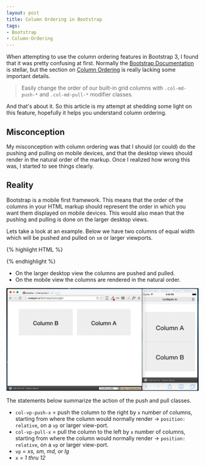 ```yaml
---
layout: post
title: Column Ordering in Bootstrap
tags:
- Bootstrap
- Column-Ordering
---
```


When attempting to use the column ordering features in Bootstrap 3, I found that it was pretty confusing at first. Normally the [Bootstrap Documentation](http://getbootstrap.com/css/) is stellar, but the section on [Column Ordering](http://getbootstrap.com/css/#grid-column-ordering) is really lacking some important details. 

> Easily change the order of our built-in grid columns with `.col-md-push-*` and `.col-md-pull-*` modifier classes.

And that's about it. So this article is my attempt at shedding some light on this feature, hopefully it helps you understand column ordering.

## Misconception

My misconception with column ordering was that I should (or could) do the pushing and pulling on mobile devices, and that the desktop views should render in the natural order of the markup. Once I realized how wrong this was, I started to see things clearly.

## Reality

Bootstrap is a mobile first framework. This means that the order of the columns in your HTML markup should represent the order in which you want them displayed on mobile devices. This would also mean that the pushing and pulling is done on the larger desktop views.

Lets take a look at an example. Below we have two columns of equal width which will be pushed and pulled on `sm` or larger viewports.  

{% highlight HTML %}
<div class="row">
  <div class="col-sm-6 col-sm-push-6">
    <!-- Column A -->
  </div>
  <div class="col-sm-6 col-sm-push-6">
    <!-- Column B -->
  </div>
</div>
{% endhighlight %}

- On the larger desktop view the columns are pushed and pulled.
- On the mobile view the columns are rendered in the natural order.

![Column Ordering Example](/img/posts/column-ordering-example.png)

The statements below summarize the action of the push and pull classes.

- `col-vp-push-x` = push the column to the right by `x` number of columns, starting from where the column would normally render -> `position: relative`, on a `vp` or larger view-port.
- `col-vp-pull-x` = pull the column to the left by `x` number of columns, starting from where the column would normally render -> `position: relative`, on a `vp` or larger view-port.
- `vp` = *xs, sm, md, or lg*
- `x` = *1 thru 12*
